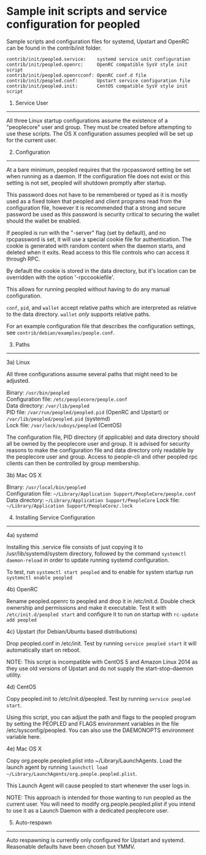Sample init scripts and service configuration for peopled
==========================================================

Sample scripts and configuration files for systemd, Upstart and OpenRC
can be found in the contrib/init folder.

    contrib/init/peopled.service:    systemd service unit configuration
    contrib/init/peopled.openrc:     OpenRC compatible SysV style init script
    contrib/init/peopled.openrcconf: OpenRC conf.d file
    contrib/init/peopled.conf:       Upstart service configuration file
    contrib/init/peopled.init:       CentOS compatible SysV style init script

1. Service User
---------------------------------

All three Linux startup configurations assume the existence of a "peoplecore" user
and group.  They must be created before attempting to use these scripts.
The OS X configuration assumes peopled will be set up for the current user.

2. Configuration
---------------------------------

At a bare minimum, peopled requires that the rpcpassword setting be set
when running as a daemon.  If the configuration file does not exist or this
setting is not set, peopled will shutdown promptly after startup.

This password does not have to be remembered or typed as it is mostly used
as a fixed token that peopled and client programs read from the configuration
file, however it is recommended that a strong and secure password be used
as this password is security critical to securing the wallet should the
wallet be enabled.

If peopled is run with the "-server" flag (set by default), and no rpcpassword is set,
it will use a special cookie file for authentication. The cookie is generated with random
content when the daemon starts, and deleted when it exits. Read access to this file
controls who can access it through RPC.

By default the cookie is stored in the data directory, but it's location can be overridden
with the option '-rpccookiefile'.

This allows for running peopled without having to do any manual configuration.

`conf`, `pid`, and `wallet` accept relative paths which are interpreted as
relative to the data directory. `wallet` *only* supports relative paths.

For an example configuration file that describes the configuration settings,
see `contrib/debian/examples/people.conf`.

3. Paths
---------------------------------

3a) Linux

All three configurations assume several paths that might need to be adjusted.

Binary:              `/usr/bin/peopled`  
Configuration file:  `/etc/peoplecore/people.conf`  
Data directory:      `/var/lib/peopled`  
PID file:            `/var/run/peopled/peopled.pid` (OpenRC and Upstart) or `/var/lib/peopled/peopled.pid` (systemd)  
Lock file:           `/var/lock/subsys/peopled` (CentOS)  

The configuration file, PID directory (if applicable) and data directory
should all be owned by the peoplecore user and group.  It is advised for security
reasons to make the configuration file and data directory only readable by the
peoplecore user and group.  Access to people-cli and other peopled rpc clients
can then be controlled by group membership.

3b) Mac OS X

Binary:              `/usr/local/bin/peopled`  
Configuration file:  `~/Library/Application Support/PeopleCore/people.conf`  
Data directory:      `~/Library/Application Support/PeopleCore`
Lock file:           `~/Library/Application Support/PeopleCore/.lock`

4. Installing Service Configuration
-----------------------------------

4a) systemd

Installing this .service file consists of just copying it to
/usr/lib/systemd/system directory, followed by the command
`systemctl daemon-reload` in order to update running systemd configuration.

To test, run `systemctl start peopled` and to enable for system startup run
`systemctl enable peopled`

4b) OpenRC

Rename peopled.openrc to peopled and drop it in /etc/init.d.  Double
check ownership and permissions and make it executable.  Test it with
`/etc/init.d/peopled start` and configure it to run on startup with
`rc-update add peopled`

4c) Upstart (for Debian/Ubuntu based distributions)

Drop peopled.conf in /etc/init.  Test by running `service peopled start`
it will automatically start on reboot.

NOTE: This script is incompatible with CentOS 5 and Amazon Linux 2014 as they
use old versions of Upstart and do not supply the start-stop-daemon utility.

4d) CentOS

Copy peopled.init to /etc/init.d/peopled. Test by running `service peopled start`.

Using this script, you can adjust the path and flags to the peopled program by
setting the PEOPLED and FLAGS environment variables in the file
/etc/sysconfig/peopled. You can also use the DAEMONOPTS environment variable here.

4e) Mac OS X

Copy org.people.peopled.plist into ~/Library/LaunchAgents. Load the launch agent by
running `launchctl load ~/Library/LaunchAgents/org.people.peopled.plist`.

This Launch Agent will cause peopled to start whenever the user logs in.

NOTE: This approach is intended for those wanting to run peopled as the current user.
You will need to modify org.people.peopled.plist if you intend to use it as a
Launch Daemon with a dedicated peoplecore user.

5. Auto-respawn
-----------------------------------

Auto respawning is currently only configured for Upstart and systemd.
Reasonable defaults have been chosen but YMMV.
